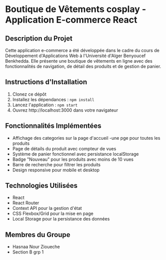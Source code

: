 # Boutique de Vêtements cosplay - Application E-commerce React

## Description du Projet
Cette application e-commerce a été développée dans le cadre du cours de Développement d'Applications Web à l'Université d'Alger Benyoucef Benkhedda. Elle présente une boutique de vêtements en ligne avec des fonctionnalités de navigation, de détail des produits et de gestion de panier.

## Instructions d'Installation
1. Clonez ce dépôt
2. Installez les dépendances : `npm install`
3. Lancez l'application : `npm start`
4. Ouvrez http://localhost:3000 dans votre navigateur

## Fonctionnalités Implémentées
- Affichage des categories sur la page d'accueil
-une pge pour toutes les produits
- Page de détails du produit avec compteur de vues
- Système de panier fonctionnel avec persistance localStorage
- Badge "Nouveau" pour les produits avec moins de 10 vues
- Barre de recherche pour filtrer les produits
- Design responsive pour mobile et desktop


## Technologies Utilisées
- React
- React Router
- Context API pour la gestion d'état
- CSS Flexbox/Grid pour la mise en page
- Local Storage pour la persistance des données

## Membres du Groupe
- Hasnaa Nour Zioueche 
- Section B grp 1